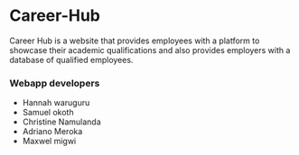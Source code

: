 # Career-Hub
Career Hub is a website that provides employees with a platform to showcase their academic qualifications and also provides employers with a database of qualified employees.
 ### Webapp developers
 *  Hannah waruguru
 *  Samuel okoth
 *  Christine Namulanda 
 *  Adriano Meroka
 *  Maxwel migwi
#